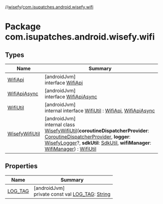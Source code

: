 //[wisefy](../../index.md)/[com.isupatches.android.wisefy.wifi](index.md)

# Package com.isupatches.android.wisefy.wifi

## Types

| Name | Summary |
|---|---|
| [WifiApi](-wifi-api/index.md) | [androidJvm]<br>interface [WifiApi](-wifi-api/index.md) |
| [WifiApiAsync](-wifi-api-async/index.md) | [androidJvm]<br>interface [WifiApiAsync](-wifi-api-async/index.md) |
| [WifiUtil](-wifi-util/index.md) | [androidJvm]<br>internal interface [WifiUtil](-wifi-util/index.md) : [WifiApi](-wifi-api/index.md), [WifiApiAsync](-wifi-api-async/index.md) |
| [WisefyWifiUtil](-wisefy-wifi-util/index.md) | [androidJvm]<br>internal class [WisefyWifiUtil](-wisefy-wifi-util/index.md)(**coroutineDispatcherProvider**: [CoroutineDispatcherProvider](../com.isupatches.android.wisefy.util.coroutines/-coroutine-dispatcher-provider/index.md), **logger**: [WisefyLogger](../com.isupatches.android.wisefy.logging/-wisefy-logger/index.md)?, **sdkUtil**: [SdkUtil](../com.isupatches.android.wisefy.util/-sdk-util/index.md), **wifiManager**: [WifiManager](https://developer.android.com/reference/kotlin/android/net/wifi/WifiManager.html)) : [WifiUtil](-wifi-util/index.md) |

## Properties

| Name | Summary |
|---|---|
| [LOG_TAG](-l-o-g_-t-a-g.md) | [androidJvm]<br>private const val [LOG_TAG](-l-o-g_-t-a-g.md): [String](https://kotlinlang.org/api/latest/jvm/stdlib/kotlin/-string/index.html) |
